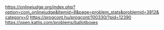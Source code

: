 https://onlinejudge.org/index.php?option=com_onlinejudge&Itemid=8&page=problem_stats&problemid=3812&category=0
https://progcont.hu/progcont/100330/?pid=12390
https://open.kattis.com/problems/ballotboxes
